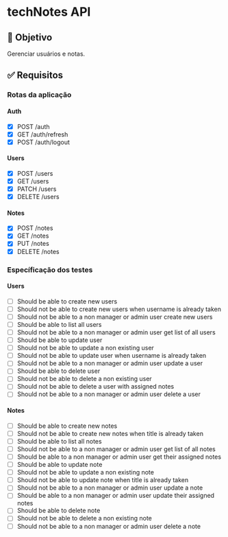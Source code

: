 # techNotes API

## 🎯 Objetivo
Gerenciar usuários e notas.

## ✅ Requisitos

### Rotas da aplicação

#### Auth
- [x] POST /auth
- [x] GET /auth/refresh
- [x] POST /auth/logout

#### Users
- [x] POST /users
- [x] GET /users
- [x] PATCH /users
- [x] DELETE /users

#### Notes
- [x] POST /notes
- [x] GET /notes
- [x] PUT /notes
- [x] DELETE /notes

### Específicação dos testes

#### Users
- [ ] Should be able to create new users
- [ ] Should not be able to create new users when username is already taken
- [ ] Should not be able to a non manager or admin user create new users
- [ ] Should be able to list all users
- [ ] Should not be able to a non manager or admin user get list of all users
- [ ] Should be able to update user
- [ ] Should not be able to update a non existing user
- [ ] Should not be able to update user when username is already taken
- [ ] Should not be able to a non manager or admin user update a user
- [ ] Should be able to delete user
- [ ] Should not be able to delete a non existing user
- [ ] Should not be able to delete a user with assigned notes
- [ ] Should not be able to a non manager or admin user delete a user

#### Notes
- [ ] Should be able to create new notes
- [ ] Should not be able to create new notes when title is already taken
- [ ] Should be able to list all notes
- [ ] Should not be able to a non manager or admin user get list of all notes
- [ ] Should be able to a non manager or admin user get their assigned notes
- [ ] Should be able to update note
- [ ] Should not be able to update a non existing note
- [ ] Should not be able to update note when title is already taken
- [ ] Should not be able to a non manager or admin user update a note
- [ ] Should be able to a non manager or admin user update their assigned notes
- [ ] Should be able to delete note
- [ ] Should not be able to delete a non existing note
- [ ] Should not be able to a non manager or admin user delete a note
